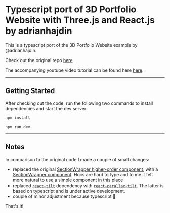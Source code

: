 # Typescript port of 3D Portfolio Website with Three.js and React.js by adrianhajdin

This is a typescript port of the 3D Portfolio Website example by @adrianhajdin.

Check out the original repo [here](https://github.com/adrianhajdin/project_3D_developer_portfolio).

The accompanying youtube video tutorial can be found here [here](https://www.youtube.com/watch?v=0fYi8SGA20k).
___


## Getting Started
After checking out the code, run the following two commands to install dependencies and start the dev server:

````
npm install

npm run dev
````
___

## Notes


In comparison to the original code I made a couple of small changes:
- replaced the original [SectionWrapper higher-order component](https://github.com/adrianhajdin/project_3D_developer_portfolio/blob/main/src/hoc/SectionWrapper.jsx), with a [SectionWrapper component](https://github.com/nebomilic/3d_portfolio/blob/main/src/components/utils/SectionWrapper.tsx). Hocs are hard to type and to me it felt more natural to use a simple component in this place
- replaced [`react-tilt`](https://www.npmjs.com/package/react-tilt) dependency with [`react-parallax-tilt`](https://www.npmjs.com/package/react-parallax-tilt). The latter is based on typescript and is under active development.
- couple of minor adjustment because typescript 🤷


That's it!



